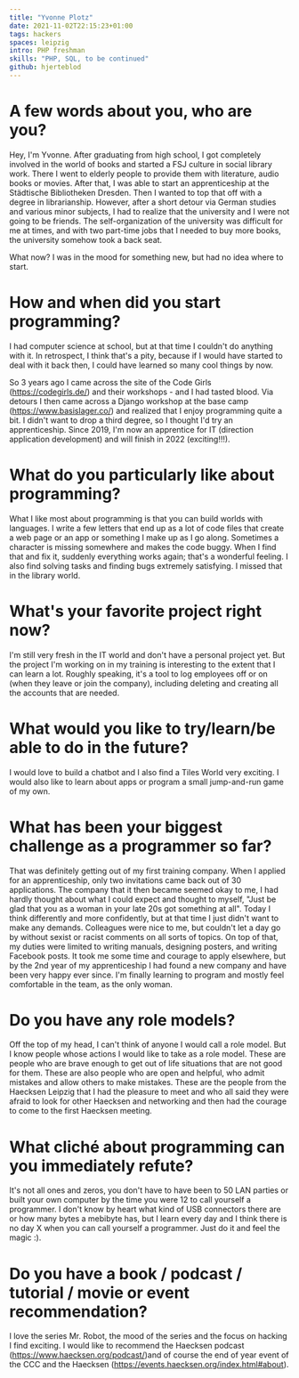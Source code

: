 ```yaml
---
title: "Yvonne Plotz"
date: 2021-11-02T22:15:23+01:00
tags: hackers
spaces: leipzig
intro: PHP freshman 
skills: "PHP, SQL, to be continued"
github: hjerteblod
---
```


# A few words about you, who are you?

Hey, I'm Yvonne. After graduating from high school, I got completely involved in the world of books and started a FSJ culture in social library work. There I went to elderly people to provide them with literature, audio books or movies. After that, I was able to start an apprenticeship at the Städtische Bibliotheken Dresden. Then I wanted to top that off with a degree in librarianship. However, after a short detour via German studies and various minor subjects, I had to realize that the university and I were not going to be friends. The self-organization of the university was difficult for me at times, and with two part-time jobs that I needed to buy more books, the university somehow took a back seat.

What now? I was in the mood for something new, but had no idea where to start. 

# How and when did you start programming?

I had computer science at school, but at that time I couldn't do anything with it. In retrospect, I think that's a pity, because if I would have started to deal with it back then, I could have learned so many cool things by now.

So 3 years ago I came across the site of the Code Girls (https://codegirls.de/) and their workshops - and I had tasted blood. Via detours I then came across a Django workshop at the base camp (https://www.basislager.co/) and realized that I enjoy programming quite a bit. I didn't want to drop a third degree, so I thought I'd try an apprenticeship. Since 2019, I'm now an apprentice for IT (direction application development) and will finish in 2022 (exciting!!!).

# What do you particularly like about programming?

What I like most about programming is that you can build worlds with languages. I write a few letters that end up as a lot of code files that create a web page or an app or something I make up as I go along. Sometimes a character is missing somewhere and makes the code buggy. When I find that and fix it, suddenly everything works again; that's a wonderful feeling. I also find solving tasks and finding bugs extremely satisfying. I missed that in the library world.

# What's your favorite project right now?

I'm still very fresh in the IT world and don't have a personal project yet. But the project I'm working on in my training is interesting to the extent that I can learn a lot. Roughly speaking, it's a tool to log employees off or on (when they leave or join the company), including deleting and creating all the accounts that are needed.

# What would you like to try/learn/be able to do in the future?

I would love to build a chatbot and I also find a Tiles World very exciting. I would also like to learn about apps or program a small jump-and-run game of my own.

# What has been your biggest challenge as a programmer so far?

That was definitely getting out of my first training company. When I applied for an apprenticeship, only two invitations came back out of 30 applications. The company that it then became seemed okay to me, I had hardly thought about what I could expect and thought to myself, "Just be glad that you as a woman in your late 20s got something at all". Today I think differently and more confidently, but at that time I just didn't want to make any demands. Colleagues were nice to me, but couldn't let a day go by without sexist or racist comments on all sorts of topics. On top of that, my duties were limited to writing manuals, designing posters, and writing Facebook posts. It took me some time and courage to apply elsewhere, but by the 2nd year of my apprenticeship I had found a new company and have been very happy ever since. I'm finally learning to program and mostly feel comfortable in the team, as the only woman.

# Do you have any role models?

Off the top of my head, I can't think of anyone I would call a role model. But I know people whose actions I would like to take as a role model. These are people who are brave enough to get out of life situations that are not good for them. These are also people who are open and helpful, who admit mistakes and allow others to make mistakes. These are the people from the Haecksen Leipzig that I had the pleasure to meet and who all said they were afraid to look for other Haecksen and networking and then had the courage to come to the first Haecksen meeting.

# What cliché about programming can you immediately refute?

It's not all ones and zeros, you don't have to have been to 50 LAN parties or built your own computer by the time you were 12 to call yourself a programmer. I don't know by heart what kind of USB connectors there are or how many bytes a mebibyte has, but I learn every day and I think there is no day X when you can call yourself a programmer. Just do it and feel the magic :).

# Do you have a book / podcast / tutorial / movie or event recommendation?

I love the series Mr. Robot, the mood of the series and the focus on hacking I find exciting. I would like to recommend the Haecksen podcast (https://www.haecksen.org/podcast/)and of course the end of year event of the CCC and the Haecksen (https://events.haecksen.org/index.html#about).


